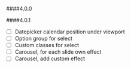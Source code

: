 ####4.0.0

####4.0.1
- [ ] Datepicker calendar position under viewport
- [ ] Option group for select
- [ ] Custom classes for select
- [ ] Carousel, for each slide own effect
- [ ] Carousel, add custom effect 